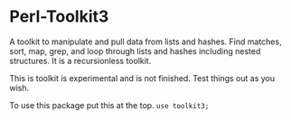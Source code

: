 # Perl-Toolkit3
A toolkit to manipulate and pull data from lists and hashes. Find matches, sort, map, grep, and loop through lists and hashes including nested structures. It is a recursionless toolkit.

This is toolkit is experimental and is not finished. Test things out as you wish.

To use this package put this at the top.
`
use toolkit3;
`

